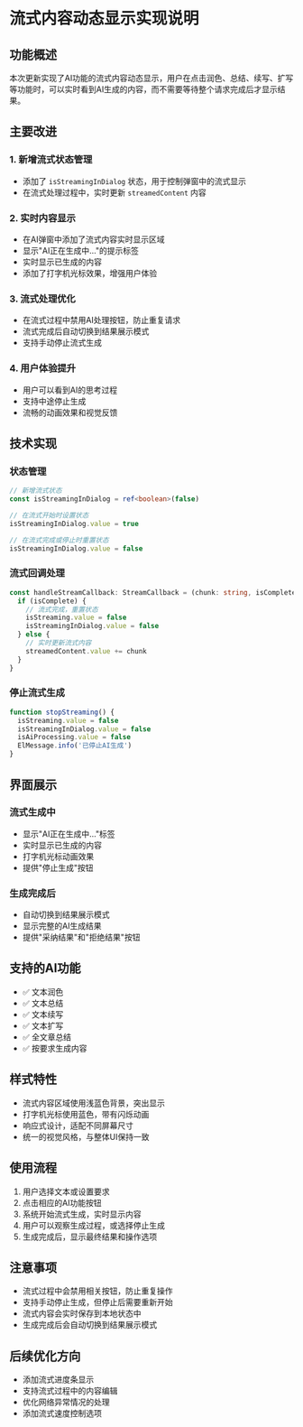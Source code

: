 # 流式内容动态显示实现说明

## 功能概述

本次更新实现了AI功能的流式内容动态显示，用户在点击润色、总结、续写、扩写等功能时，可以实时看到AI生成的内容，而不需要等待整个请求完成后才显示结果。

## 主要改进

### 1. 新增流式状态管理

- 添加了 `isStreamingInDialog` 状态，用于控制弹窗中的流式显示
- 在流式处理过程中，实时更新 `streamedContent` 内容

### 2. 实时内容显示

- 在AI弹窗中添加了流式内容实时显示区域
- 显示"AI正在生成中..."的提示标签
- 实时显示已生成的内容
- 添加了打字机光标效果，增强用户体验

### 3. 流式处理优化

- 在流式过程中禁用AI处理按钮，防止重复请求
- 流式完成后自动切换到结果展示模式
- 支持手动停止流式生成

### 4. 用户体验提升

- 用户可以看到AI的思考过程
- 支持中途停止生成
- 流畅的动画效果和视觉反馈

## 技术实现

### 状态管理

```typescript
// 新增流式状态
const isStreamingInDialog = ref<boolean>(false)

// 在流式开始时设置状态
isStreamingInDialog.value = true

// 在流式完成或停止时重置状态
isStreamingInDialog.value = false
```

### 流式回调处理

```typescript
const handleStreamCallback: StreamCallback = (chunk: string, isComplete: boolean) => {
  if (isComplete) {
    // 流式完成，重置状态
    isStreaming.value = false
    isStreamingInDialog.value = false
  } else {
    // 实时更新流式内容
    streamedContent.value += chunk
  }
}
```

### 停止流式生成

```typescript
function stopStreaming() {
  isStreaming.value = false
  isStreamingInDialog.value = false
  isAiProcessing.value = false
  ElMessage.info('已停止AI生成')
}
```

## 界面展示

### 流式生成中

- 显示"AI正在生成中..."标签
- 实时显示已生成的内容
- 打字机光标动画效果
- 提供"停止生成"按钮

### 生成完成后

- 自动切换到结果展示模式
- 显示完整的AI生成结果
- 提供"采纳结果"和"拒绝结果"按钮

## 支持的AI功能

- ✅ 文本润色
- ✅ 文本总结  
- ✅ 文本续写
- ✅ 文本扩写
- ✅ 全文章总结
- ✅ 按要求生成内容

## 样式特性

- 流式内容区域使用浅蓝色背景，突出显示
- 打字机光标使用蓝色，带有闪烁动画
- 响应式设计，适配不同屏幕尺寸
- 统一的视觉风格，与整体UI保持一致

## 使用流程

1. 用户选择文本或设置要求
2. 点击相应的AI功能按钮
3. 系统开始流式生成，实时显示内容
4. 用户可以观察生成过程，或选择停止生成
5. 生成完成后，显示最终结果和操作选项

## 注意事项

- 流式过程中会禁用相关按钮，防止重复操作
- 支持手动停止生成，但停止后需要重新开始
- 流式内容会实时保存到本地状态中
- 生成完成后会自动切换到结果展示模式

## 后续优化方向

- 添加流式进度条显示
- 支持流式过程中的内容编辑
- 优化网络异常情况的处理
- 添加流式速度控制选项 